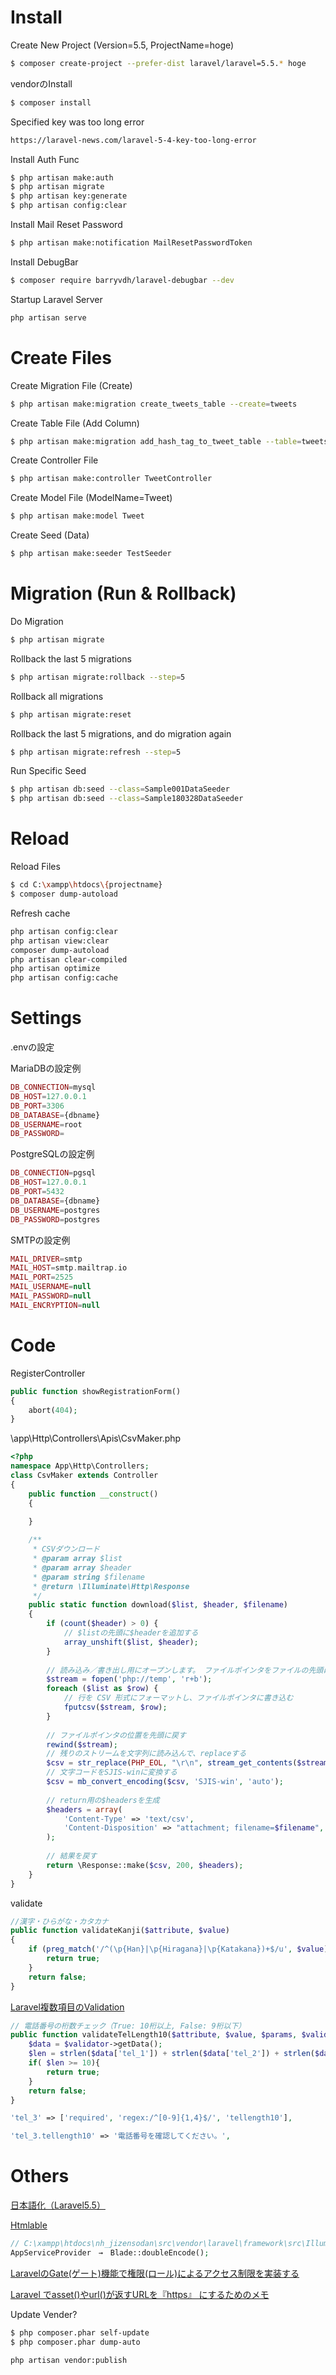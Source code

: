 Install
=================================

Create New Project (Version=5.5, ProjectName=hoge)
```sh
$ composer create-project --prefer-dist laravel/laravel=5.5.* hoge
```

vendorのInstall
```sh
$ composer install
```

Specified key was too long error
```sh
https://laravel-news.com/laravel-5-4-key-too-long-error
```

Install Auth Func
```sh
$ php artisan make:auth
$ php artisan migrate
$ php artisan key:generate
$ php artisan config:clear
```

Install Mail Reset Password
```sh
$ php artisan make:notification MailResetPasswordToken
```

Install DebugBar
```sh
$ composer require barryvdh/laravel-debugbar --dev
```

Startup Laravel Server
```sh
php artisan serve
```


Create Files
=================================

Create Migration File (Create)
```sh
$ php artisan make:migration create_tweets_table --create=tweets
```

Create Table File (Add Column)
```sh
$ php artisan make:migration add_hash_tag_to_tweet_table --table=tweets
```

Create Controller File
```sh
$ php artisan make:controller TweetController
```

Create Model File (ModelName=Tweet)
```sh
$ php artisan make:model Tweet
```

Create Seed (Data)
```sh
$ php artisan make:seeder TestSeeder
```


Migration (Run & Rollback)
=================================

Do Migration
```sh
$ php artisan migrate
```

Rollback the last 5 migrations
```sh
$ php artisan migrate:rollback --step=5
```

Rollback all migrations
```sh
$ php artisan migrate:reset
```

Rollback the last 5 migrations, and do migration again
```sh
$ php artisan migrate:refresh --step=5
```

Run Specific Seed
```sh
$ php artisan db:seed --class=Sample001DataSeeder
$ php artisan db:seed --class=Sample180328DataSeeder
```


Reload
=================================

Reload Files
```sh
$ cd C:\xampp\htdocs\{projectname}
$ composer dump-autoload
```

Refresh cache
```sh
php artisan config:clear
php artisan view:clear
composer dump-autoload
php artisan clear-compiled
php artisan optimize
php artisan config:cache
```


Settings
=================================

.envの設定

MariaDBの設定例
```php
DB_CONNECTION=mysql
DB_HOST=127.0.0.1
DB_PORT=3306
DB_DATABASE={dbname}
DB_USERNAME=root
DB_PASSWORD=
```

PostgreSQLの設定例
```php
DB_CONNECTION=pgsql
DB_HOST=127.0.0.1
DB_PORT=5432
DB_DATABASE={dbname}
DB_USERNAME=postgres
DB_PASSWORD=postgres
```

SMTPの設定例
```php
MAIL_DRIVER=smtp
MAIL_HOST=smtp.mailtrap.io
MAIL_PORT=2525
MAIL_USERNAME=null
MAIL_PASSWORD=null
MAIL_ENCRYPTION=null
```


Code
=================================


RegisterController
```php
public function showRegistrationForm()
{
	abort(404);
}
```


\app\Http\Controllers\Apis\CsvMaker.php
```php
<?php 
namespace App\Http\Controllers;
class CsvMaker extends Controller
{    
    public function __construct()
    {
        
    }

    /**
     * CSVダウンロード
     * @param array $list
     * @param array $header
     * @param string $filename
     * @return \Illuminate\Http\Response
     */
    public static function download($list, $header, $filename)
    {
        if (count($header) > 0) {
            // $listの先頭に$headerを追加する
            array_unshift($list, $header);
        }
        
        // 読み込み／書き出し用にオープンします。 ファイルポインタをファイルの先頭に置きます。
        $stream = fopen('php://temp', 'r+b');
        foreach ($list as $row) {
            // 行を CSV 形式にフォーマットし、ファイルポインタに書き込む
            fputcsv($stream, $row);
        }
        
        // ファイルポインタの位置を先頭に戻す
        rewind($stream);
        // 残りのストリームを文字列に読み込んで、replaceする
        $csv = str_replace(PHP_EOL, "\r\n", stream_get_contents($stream));
        // 文字コードをSJIS-winに変換する
        $csv = mb_convert_encoding($csv, 'SJIS-win', 'auto');
        
        // return用の$headersを生成
        $headers = array(
            'Content-Type' => 'text/csv',
            'Content-Disposition' => "attachment; filename=$filename",
        );
        
        // 結果を戻す
        return \Response::make($csv, 200, $headers);
    }
}
```

validate
```php
//漢字・ひらがな・カタカナ
public function validateKanji($attribute, $value)
{
	if (preg_match('/^(\p{Han}|\p{Hiragana}|\p{Katakana})+$/u', $value)) {
		return true;
	}
	return false;
}
```


[Laravel複数項目のValidation](https://nextat.co.jp/staff/archives/126)
```php
// 電話番号の桁数チェック（True: 10桁以上, False: 9桁以下）
public function validateTelLength10($attribute, $value, $params, $validator) {
	$data = $validator->getData();
	$len = strlen($data['tel_1']) + strlen($data['tel_2']) + strlen($data['tel_3']);
	if( $len >= 10){
		return true;
	}
	return false;
}

'tel_3' => ['required', 'regex:/^[0-9]{1,4}$/', 'tellength10'],

'tel_3.tellength10' => '電話番号を確認してください。',
```


Others
=================================

[日本語化（Laravel5.5）](https://qiita.com/Takahisa1984/items/f2d4347031adbf645594)

[Htmlable](https://qiita.com/horikeso/items/f891ea52e2fcda89d170)

```php
// C:\xampp\htdocs\nh_jizensodan\src\vendor\laravel\framework\src\Illuminate\Support\helpers.php
AppServiceProvider　→　Blade::doubleEncode();
```

[LaravelのGate(ゲート)機能で権限(ロール)によるアクセス制限を実装する](https://www.ritolab.com/entry/56)

[Laravel でasset()やurl()が返すURLを『https』 にするためのメモ](http://fushigi.hatenadiary.com/entry/2018/04/12/223137)


Update Vender?
```sh
$ php composer.phar self-update
$ php composer.phar dump-auto
```

```sh
php artisan vendor:publish
```
